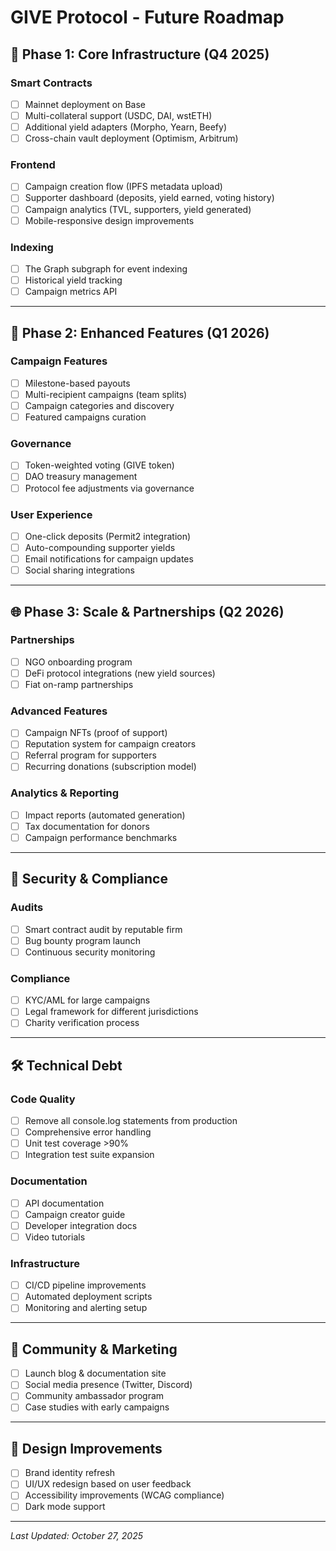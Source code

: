 # GIVE Protocol - Future Roadmap

## 🚀 Phase 1: Core Infrastructure (Q4 2025)

### Smart Contracts
- [ ] Mainnet deployment on Base
- [ ] Multi-collateral support (USDC, DAI, wstETH)
- [ ] Additional yield adapters (Morpho, Yearn, Beefy)
- [ ] Cross-chain vault deployment (Optimism, Arbitrum)

### Frontend
- [ ] Campaign creation flow (IPFS metadata upload)
- [ ] Supporter dashboard (deposits, yield earned, voting history)
- [ ] Campaign analytics (TVL, supporters, yield generated)
- [ ] Mobile-responsive design improvements

### Indexing
- [ ] The Graph subgraph for event indexing
- [ ] Historical yield tracking
- [ ] Campaign metrics API

---

## 🎯 Phase 2: Enhanced Features (Q1 2026)

### Campaign Features
- [ ] Milestone-based payouts
- [ ] Multi-recipient campaigns (team splits)
- [ ] Campaign categories and discovery
- [ ] Featured campaigns curation

### Governance
- [ ] Token-weighted voting (GIVE token)
- [ ] DAO treasury management
- [ ] Protocol fee adjustments via governance

### User Experience
- [ ] One-click deposits (Permit2 integration)
- [ ] Auto-compounding supporter yields
- [ ] Email notifications for campaign updates
- [ ] Social sharing integrations

---

## 🌐 Phase 3: Scale & Partnerships (Q2 2026)

### Partnerships
- [ ] NGO onboarding program
- [ ] DeFi protocol integrations (new yield sources)
- [ ] Fiat on-ramp partnerships

### Advanced Features
- [ ] Campaign NFTs (proof of support)
- [ ] Reputation system for campaign creators
- [ ] Referral program for supporters
- [ ] Recurring donations (subscription model)

### Analytics & Reporting
- [ ] Impact reports (automated generation)
- [ ] Tax documentation for donors
- [ ] Campaign performance benchmarks

---

## 🔐 Security & Compliance

### Audits
- [ ] Smart contract audit by reputable firm
- [ ] Bug bounty program launch
- [ ] Continuous security monitoring

### Compliance
- [ ] KYC/AML for large campaigns
- [ ] Legal framework for different jurisdictions
- [ ] Charity verification process

---

## 🛠️ Technical Debt

### Code Quality
- [ ] Remove all console.log statements from production
- [ ] Comprehensive error handling
- [ ] Unit test coverage >90%
- [ ] Integration test suite expansion

### Documentation
- [ ] API documentation
- [ ] Campaign creator guide
- [ ] Developer integration docs
- [ ] Video tutorials

### Infrastructure
- [ ] CI/CD pipeline improvements
- [ ] Automated deployment scripts
- [ ] Monitoring and alerting setup

---

## 📱 Community & Marketing

- [ ] Launch blog & documentation site
- [ ] Social media presence (Twitter, Discord)
- [ ] Community ambassador program
- [ ] Case studies with early campaigns

---

## 🎨 Design Improvements

- [ ] Brand identity refresh
- [ ] UI/UX redesign based on user feedback
- [ ] Accessibility improvements (WCAG compliance)
- [ ] Dark mode support

---

*Last Updated: October 27, 2025*
